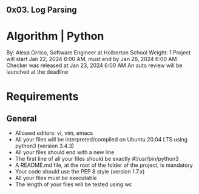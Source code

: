 ## 0x03. Log Parsing
 # Algorithm | Python
 By: Alexa Orrico, Software Engineer at Holberton School
 Weight: 1
 Project will start Jan 22, 2024 6:00 AM, must end by Jan 26, 2024 6:00 AM
 Checker was released at Jan 23, 2024 6:00 AM
 An auto review will be launched at the deadline

# Requirements
## General
 * Allowed editors: vi, vim, emacs
 * All your files will be interpreted/compiled on Ubuntu 20.04 LTS using python3 (version 3.4.3)
 * All your files should end with a new line
 * The first line of all your files should be exactly #!/usr/bin/python3
 * A README.md file, at the root of the folder of the project, is mandatory
 * Your code should use the PEP 8 style (version 1.7.x)
 * All your files must be executable
 * The length of your files will be tested using wc